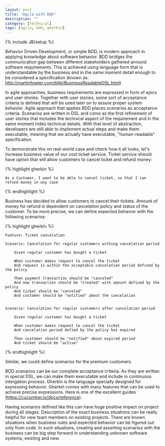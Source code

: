 ```yaml
---
layout: post
title: "Agile with BDD"
description: ""
category: [technical]
tags: [agile, bdd, gherkin]
---
```

{% include JB/setup %}

Behavior Driven Development, or simple BDD, is modern approach in applying knowledge about software behavior. BDD bridges the communication gap between different stakeholders gathered arround software requirements. This is achieved using language form that is understandable by the business and in the same moment detail enough to be considered a specification (known as: http://martinfowler.com/bliki/BusinessReadableDSL.html)

In agile approaches, business requirements are expressed in form of epics and user stories. Together with user stories, some sort of acceptance criteria is defined that will be used later on to assure proper system behavior. Agile approach that applies BDD places scenarios as acceptance criteria. Scenarios are written in DSL and come as the first refinement of user stories that includes the technical aspect of the requirement and in the same moment hides technical details. With that level of abstraction, developers are still able to implement actual steps and make them executable, meaning that we actually have executable, "human-readable" specification.

To demonstrate this on real-world case and check how it all looks, let's increase business value of our cool ticket service. Ticket service should have option that will allow customers to cancel ticket and refund money:

{% highlight gherkin %}

	As a Customer, I want to be able to cancel ticket, so that I can refund money in any case
	
{% endhighlight %}

Business has decided to allow customers to cancel their tickets. Amount of money for refund is dependent on cancelation policy and status of the customer. To be more precise, we can define expected behavior with the following scenarios:

{% highlight gherkin %}

	Feature: Ticket cancelation

	Scenario: Cancelation for regular customers withing cancelation period

		Given regular customer has bought a ticket

		When customer makes request to cancel the ticket
		And request is within the acceptable cancelation period defined by the policy

		Then payment transaction should be "canceled"
		And new transaction should be "created" with amount defined by the policy
		And ticket should be "canceled"
		And customer should be "notified" about the cancelation


	Scenario: Cancelation for regular customers after cancelation period

		Given regular customer has bought a ticket

		When customer makes request to cancel the ticket
		And cancelation period defied by the policy has expired
	
		Then customer should be "notified" about expired period
		And ticket should be "active"

{% endhighlight %}

Similar, we could define scenarios for the premium customers.

BDD scenarios can be our complete acceptance criteria. As they are written in special DSL, we can make them executable and include in continuous intergation process. Gherkin is the language specially designed for expressing behavior. Gherkin comes with many features that can be used to achieve precise expressions. Here is one of the excellent guides (https://cucumber.io/docs/reference).

Having scenarios defined like this can have huge positive impact on project during all stages. Description of the exact business situations can be really helpful for new team members on existing projects. There are known situations when business rules and expected behavior can be figured out only from code. In such situations, creating and asserting scenarios with the business can be big step forward in understanding unknown software systems, existing and new.
